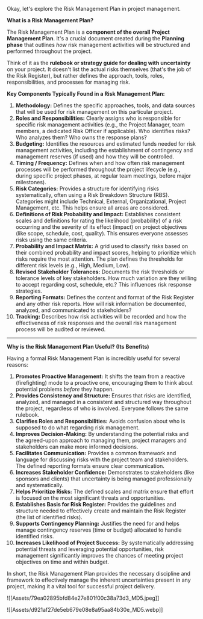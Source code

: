 Okay, let's explore the Risk Management Plan in project management.

**What is a Risk Management Plan?**

The Risk Management Plan is a **component of the overall Project Management Plan**. It's a crucial document created during the **Planning phase** that outlines *how* risk management activities will be structured and performed throughout the project.

Think of it as the **rulebook or strategy guide for dealing with uncertainty** on your project. It doesn't list the actual risks themselves (that's the job of the Risk Register), but rather defines the approach, tools, roles, responsibilities, and processes for managing risk.

**Key Components Typically Found in a Risk Management Plan:**

1.  **Methodology:** Defines the specific approaches, tools, and data sources that will be used for risk management on this particular project.
2.  **Roles and Responsibilities:** Clearly assigns who is responsible for specific risk management activities (e.g., the Project Manager, team members, a dedicated Risk Officer if applicable). Who identifies risks? Who analyzes them? Who owns the response plans?
3.  **Budgeting:** Identifies the resources and estimated funds needed for risk management activities, including the establishment of contingency and management reserves (if used) and how they will be controlled.
4.  **Timing / Frequency:** Defines when and how often risk management processes will be performed throughout the project lifecycle (e.g., during specific project phases, at regular team meetings, before major milestones).
5.  **Risk Categories:** Provides a structure for identifying risks systematically, often using a Risk Breakdown Structure (RBS). Categories might include Technical, External, Organizational, Project Management, etc. This helps ensure all areas are considered.
6.  **Definitions of Risk Probability and Impact:** Establishes consistent scales and definitions for rating the likelihood (probability) of a risk occurring and the severity of its effect (impact) on project objectives (like scope, schedule, cost, quality). This ensures everyone assesses risks using the same criteria.
7.  **Probability and Impact Matrix:** A grid used to classify risks based on their combined probability and impact scores, helping to prioritize which risks require the most attention. The plan defines the thresholds for different risk levels (e.g., High, Medium, Low).
8.  **Revised Stakeholder Tolerances:** Documents the risk thresholds or tolerance levels of key stakeholders. How much variation are they willing to accept regarding cost, schedule, etc.? This influences risk response strategies.
9.  **Reporting Formats:** Defines the content and format of the Risk Register and any other risk reports. How will risk information be documented, analyzed, and communicated to stakeholders?
10. **Tracking:** Describes how risk activities will be recorded and how the effectiveness of risk responses and the overall risk management process will be audited or reviewed.

---

**Why is the Risk Management Plan Useful? (Its Benefits)**

Having a formal Risk Management Plan is incredibly useful for several reasons:

1.  **Promotes Proactive Management:** It shifts the team from a reactive (firefighting) mode to a proactive one, encouraging them to think about potential problems *before* they happen.
2.  **Provides Consistency and Structure:** Ensures that risks are identified, analyzed, and managed in a consistent and structured way throughout the project, regardless of who is involved. Everyone follows the same rulebook.
3.  **Clarifies Roles and Responsibilities:** Avoids confusion about who is supposed to do what regarding risk management.
4.  **Improves Decision-Making:** By understanding the potential risks and the agreed-upon approach to managing them, project managers and stakeholders can make more informed decisions.
5.  **Facilitates Communication:** Provides a common framework and language for discussing risks with the project team and stakeholders. The defined reporting formats ensure clear communication.
6.  **Increases Stakeholder Confidence:** Demonstrates to stakeholders (like sponsors and clients) that uncertainty is being managed professionally and systematically.
7.  **Helps Prioritize Risks:** The defined scales and matrix ensure that effort is focused on the most significant threats and opportunities.
8.  **Establishes Basis for Risk Register:** Provides the guidelines and structure needed to effectively create and maintain the Risk Register (the list of identified risks).
9.  **Supports Contingency Planning:** Justifies the need for and helps manage contingency reserves (time or budget) allocated to handle identified risks.
10. **Increases Likelihood of Project Success:** By systematically addressing potential threats and leveraging potential opportunities, risk management significantly improves the chances of meeting project objectives on time and within budget.

In short, the Risk Management Plan provides the necessary discipline and framework to effectively manage the inherent uncertainties present in any project, making it a vital tool for successful project delivery.


![[Assets/79ea02895bfd84e27e801f00c38a73d3_MD5.jpeg]]









![[Assets/d921af27de5eb679e08e8a95aa84b30e_MD5.webp]]